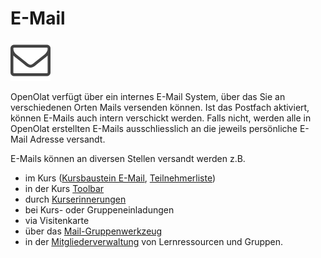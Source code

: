 # E-Mail

![Mail Icon](assets/contact.png)

OpenOlat verfügt über ein internes E-Mail System, über das Sie an
verschiedenen Orten Mails versenden können. Ist das Postfach aktiviert, können
E-Mails auch intern verschickt werden. Falls nicht, werden alle in OpenOlat
erstellten E-Mails ausschliesslich an die jeweils persönliche E-Mail Adresse
versandt.

E-Mails können an diversen Stellen versandt werden z.B.

  * im Kurs ([Kursbaustein E-Mail](../course_elements/Administration_and_Organisation.de.md), [Teilnehmerliste](../learning_activities/Working_With_Course_Elements.de.md))
  * in der Kurs [Toolbar](../course_operation/Using_Additional_Course_Features.de.md)
  * durch [Kurserinnerungen](../course_operation/Course_Reminders.de.md)
  * bei Kurs- oder Gruppeneinladungen
  * via Visitenkarte
  * über das [Mail-Gruppenwerkzeug](../groups/Group_Administration.de.md)
  * in der [Mitgliederverwaltung](../course_operation/Members_management.de.md) von Lernressourcen und Gruppen.

